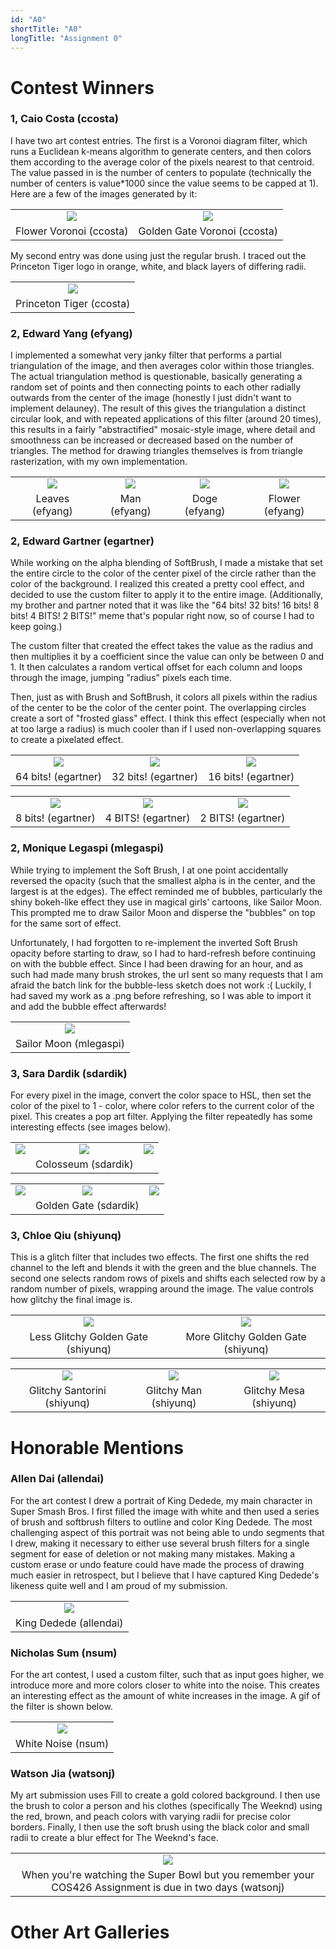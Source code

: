 ```yaml
---
id: "A0"
shortTitle: "A0"
longTitle: "Assignment 0"
---
```

# Contest Winners

### 1, Caio Costa (ccosta)

I have two art contest entries. The first is a Voronoi diagram filter, which runs a Euclidean k-means algorithm to generate centers, and then colors them according to the average color of the pixels nearest to that centroid. The value passed in is the number of centers to populate (technically the number of centers is value\*1000 since the value seems to be capped at 1). Here are a few of the images generated by it:

|   |   |
|:-:|:-:|
| ![](./art/a0/ccosta0.png) | ![](./art/a0/ccosta1.gif) |
| Flower Voronoi (ccosta) | Golden Gate Voronoi (ccosta) |

My second entry was done using just the regular brush. I traced out the Princeton Tiger logo in orange, white, and black layers of differing radii.

|   |
|:-:|
| ![](./art/a0/ccosta2.png) |
| Princeton Tiger (ccosta) |

### 2, Edward Yang (efyang)

I implemented a somewhat very janky filter that performs a partial triangulation of the image, and then averages color within those triangles. The actual triangulation method is questionable, basically generating a random set of points and then connecting points to each other radially outwards from the center of the image (honestly I just didn't want to implement delauney). The result of this gives the triangulation a distinct circular look, and with repeated applications of this filter (around 20 times), this results in a fairly "abstractified" mosaic-style image, where detail and smoothness can be increased or decreased based on the number of triangles. The method for drawing triangles themselves is from triangle rasterization, with my own implementation.

|   |   |   |   |
|:-:|:-:|:-:|:-:|
| ![](./art/a0/efyang0.png) | ![](./art/a0/efyang1.png) | ![](./art/a0/efyang2.png) | ![](./art/a0/efyang3.png) |
| Leaves (efyang) | Man (efyang) | Doge (efyang) | Flower (efyang) |

### 2, Edward Gartner (egartner)

While working on the alpha blending of SoftBrush, I made a mistake that set the entire circle to the color of the center pixel of the circle rather than the color of the background. I realized this created a pretty cool effect, and decided to use the custom filter to apply it to the entire image.
(Additionally, my brother and partner noted that it was like the "64 bits! 32 bits! 16 bits! 8 bits! 4 BITS! 2 BITS!" meme that's popular right now, so of course I had to keep going.)

The custom filter that created the effect takes the value as the radius and then multiplies it by a coefficient since the value can only be between 0 and 1. It then calculates a random vertical offset for each column and loops through the image, jumping "radius" pixels each time.

Then, just as with Brush and SoftBrush, it colors all pixels within the radius of the center to be the color of the center point. The overlapping circles create a sort of "frosted glass" effect. I think this effect (especially when not at too large a radius) is much cooler than if I used non-overlapping squares to create a pixelated effect.

|   |   |   |
|:-:|:-:|:-:|
| ![](./art/a0/egartner0.png) | ![](./art/a0/egartner1.png) | ![](./art/a0/egartner2.png) |
|  64 bits! (egartner) |  32 bits! (egartner) |  16 bits! (egartner) |

|   |   |   |
|:-:|:-:|:-:|
| ![](./art/a0/egartner3.png) | ![](./art/a0/egartner4.png) | ![](./art/a0/egartner5.png) |
|  8 bits! (egartner) | 4 BITS! (egartner) | 2 BITS! (egartner) |

### 2, Monique Legaspi (mlegaspi)

While trying to implement the Soft Brush, I at one point accidentally reversed the opacity (such that the smallest alpha is in the center, and the largest is at the edges). The effect reminded me of bubbles, particularly the shiny bokeh-like effect they use in magical girls' cartoons, like Sailor Moon. This prompted me to draw Sailor Moon and disperse the "bubbles" on top for the same sort of effect.

Unfortunately, I had forgotten to re-implement the inverted Soft Brush opacity before starting to draw, so I had to hard-refresh before continuing on with the bubble effect. Since I had been drawing for an hour, and as such had made many brush strokes, the url sent so many requests that I am afraid the batch link for the bubble-less sketch does not work :( Luckily, I had saved my work as a .png before refreshing, so I was able to import it and add the bubble effect afterwards!

|   |
|:-:|
| ![](./art/a0/mlegaspi0.png) |
| Sailor Moon (mlegaspi) |

### 3, Sara Dardik (sdardik)

For every pixel in the image, convert the color space to HSL, then set the color of the pixel to 1 - color, where color refers to the current color of the pixel. This creates a pop art filter. Applying the filter repeatedly has some interesting effects (see images below).

|   |   |   |
|:-:|:-:|:-:|
| ![](./art/a0/sdardik0.png) | ![](./art/a0/sdardik1.png) | ![](./art/a0/sdardik2.png) |
| | Colosseum (sdardik) | |

|   |   |   |
|:-:|:-:|:-:|
| ![](./art/a0/sdardik3.png) | ![](./art/a0/sdardik4.png) | ![](./art/a0/sdardik5.png) |
| | Golden Gate (sdardik) | |

### 3, Chloe Qiu (shiyunq)

This is a glitch filter that includes two effects. The first one shifts the red channel to the left and blends it with the green and the blue channels. The second one selects random rows of pixels and shifts each selected row by a random number of pixels, wrapping around the image. The value controls how glitchy the final image is.

|   |   |
|:-:|:-:|
| ![](./art/a0/shiyunq0.png) | ![](./art/a0/shiyunq1.png) |
| Less Glitchy Golden Gate (shiyunq) | More Glitchy Golden Gate (shiyunq) |

|   |   |   |
|:-:|:-:|:-:|
| ![](./art/a0/shiyunq2.png) | ![](./art/a0/shiyunq3.png) | ![](./art/a0/shiyunq4.png) |
| Glitchy Santorini (shiyunq) | Glitchy Man (shiyunq) | Glitchy Mesa (shiyunq) |


# Honorable Mentions

### Allen Dai (allendai)

For the art contest I drew a portrait of King Dedede, my main character in Super Smash Bros. I first filled the image with white and then used a series of brush and softbrush filters to outline and color King Dedede. The most challenging aspect of this portrait was not being able to undo segments that I drew, making it necessary to either use several brush filters for a single segment for ease of deletion or not making many mistakes. Making a custom erase or undo feature could have made the process of drawing much easier in retrospect, but I believe that I have captured King Dedede's likeness quite well and I am proud of my submission.

|   |
|:-:|
| ![](./art/a0/allendai0.png) |
| King Dedede (allendai) |

### Nicholas Sum (nsum)

For the art contest, I used a custom filter, such that as input goes higher, we introduce more and more colors closer to white into the noise. This creates an interesting effect as the amount of white increases in the image. A gif of the filter is shown below.

|   |
|:-:|
| ![](./art/a0/nsum0.gif) |
| White Noise (nsum) |

### Watson Jia (watsonj)

My art submission uses Fill to create a gold colored background. I then use the brush to color a person and his clothes (specifically The Weeknd) using the red, brown, and peach colors with varying radii for precise color borders. Finally, I then use the soft brush using the black color and small radii to create a blur effect for The Weeknd's face.

|   |
|:-:|
| ![](./art/a0/watsonj0.jpg) |
| When you're watching the Super Bowl but you remember your COS426 Assignment is due in two days (watsonj) |

# Other Art Galleries

<div><galleries></galleries></div>
